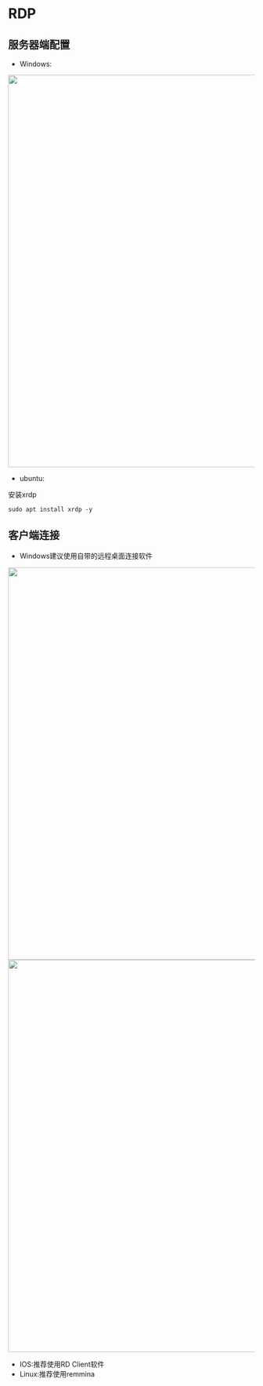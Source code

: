 # RDP

## 服务器端配置

- Windows:

<img src="rdp_win_install.png" width=800>

- ubuntu:

安装xrdp

```shell
sudo apt install xrdp -y
```

## 客户端连接

- Windows建议使用自带的远程桌面连接软件

<img src="rdp_win_0.png" width=800>
<img src="rdp_win_1.png" width=800>

- IOS:推荐使用RD Client软件
- Linux:推荐使用remmina
